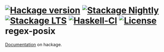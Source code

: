 [![Hackage version](https://img.shields.io/hackage/v/regex-posix.svg?label=Hackage&color=informational)](http://hackage.haskell.org/package/regex-posix)
[![Stackage Nightly](http://stackage.org/package/regex-posix/badge/nightly)](http://stackage.org/nightly/package/regex-posix)
[![Stackage LTS](http://stackage.org/package/regex-posix/badge/lts)](http://stackage.org/lts/package/regex-posix)
[![Haskell-CI](https://github.com/haskell-hvr/regex-posix/actions/workflows/haskell-ci.yml/badge.svg?branch=master&event=push)](https://github.com/haskell-hvr/regex-posix/actions/workflows/haskell-ci.yml)
[![License](https://img.shields.io/badge/License-BSD_3--Clause-blue.svg)](https://opensource.org/licenses/BSD-3-Clause)
regex-posix
===========

[Documentation](https://hackage.haskell.org/package/regex-posix/docs/Text-Regex-Posix.html) on hackage.

